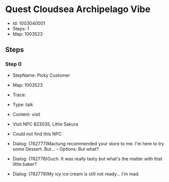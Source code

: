 # Quest Cloudsea Archipelago Vibe

- Id: 1003040001
- Steps: 1
- Map: 1003523

## Steps

### Step 0
- StepName:  Picky Customer
- Map:  1003523
- Trace:  
- Type:  talk
- Content:  visit
- Visit NPC 823035, Little Sakura

- Could not find this NPC
- Dialog: (782777)Mactung recommended your store to me. I'm here to try some Dessert. But... - Options: But what?
- Dialog: (782778)Ouch. It was really tasty but what's the matter with that little baker?
- Dialog: (782779)My icy ice cream is still not ready... I'm mad.



